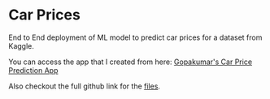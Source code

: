# Car Prices
End to End deployment of ML model to predict car prices for a dataset from Kaggle.

You can access the app that I created from here:
[Gopakumar's Car Price Prediction App](https://indian-car-price-prediction.herokuapp.com/)

Also checkout the full github link for the [files](https://github.com/gkumarg/carpricepredictions).
